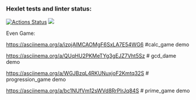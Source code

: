 ### Hexlet tests and linter status:
[![Actions Status](https://github.com/iamumbrella/python-project-49/workflows/hexlet-check/badge.svg)](https://github.com/iamumbrella/python-project-49/actions)
<a href="https://codeclimate.com/github/iamumbrella/python-project-49/maintainability"><img src="https://api.codeclimate.com/v1/badges/85653cdce6fe96d7cd9b/maintainability" /></a>

Even Game:
<script src="https://asciinema.org/a/3nGfNjtus02DvP3F4wLhtellH.js" id="asciicast-bJMOlPe5F4mFLY0Rl6fiJSOp3" async></script>

https://asciinema.org/a/izpjAlMCAOMgF6SxLA7E54WG6 #calc_game demo

https://asciinema.org/a/QUqHU2PKMeTYg3gEJZ7Vht5Sz # gcd_dame demo

https://asciinema.org/a/WGJBzqL4RKUNuxjoF2Kmtq32S # progression_game demo

https://asciinema.org/a/bc1NUfVm12sWVd8RrPlrJq84S # prime_game demo

